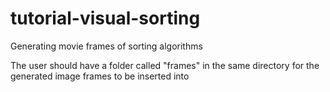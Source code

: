 # tutorial-visual-sorting
Generating movie frames of sorting algorithms

The user should have a folder called "frames" in the same directory for the generated image frames to be inserted into
